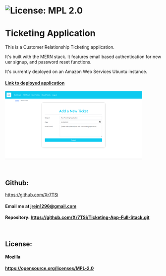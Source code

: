  # ![License: MPL 2.0](https://img.shields.io/badge/License-MPL%202.0-brightgreen.svg)


# Ticketing Application

This is a Customer Relationship Ticketing application.

It's built with the MERN stack.  It features email based authentication for new uer signup, and password reset functions.  

It's currently deployed on an Amazon Web Services Ubuntu instance.

#### [Link to deployed application](https://jonathanrein.com/)

![CRM image](/assets/Ticketing-App-350x219.png)


&nbsp;

 ## Github: 
 https://github.com/Xr7TSi
 &nbsp;
  #### Email me at jrein1296@gmail.com
  #### Repository: https://github.com/Xr7TSi/Ticketing-App-Full-Stack.git
  &nbsp;


## License:
  #### Mozilla
  #### https://opensource.org/licenses/MPL-2.0